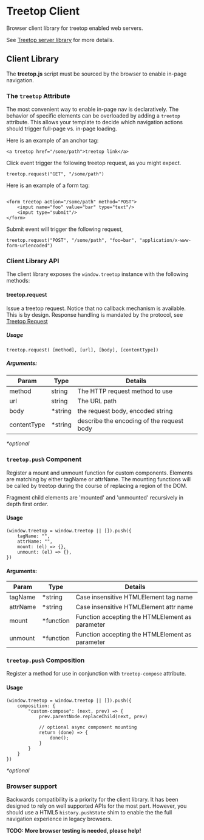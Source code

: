 # Treetop Client

Browser client library for treetop enabled web servers.

See [Treetop server library](https://github.com/rur/treetop) for more details.

## Client Library

The __treetop.js__ script must be sourced by the browser to enable in-page navigation.

### The `treetop` Attribute

The most convenient way to enable in-page nav is declaratively. The behavior of specific elements can be overloaded by adding a `treetop` attribute. This allows your template to decide which navigation actions should trigger full-page vs. in-page loading.

Here is an example of an anchor tag:

```
<a treetop href="/some/path">treetop link</a>

```
Click event trigger the following treetop request, as you might expect.
```
treetop.request("GET", "/some/path")
```
Here is an example of a form tag:
```

<form treetop action="/some/path" method="POST">
    <input name="foo" value="bar" type="text"/>
    <input type="submit"/>
</form>

```
Submit event will trigger the following request,
```
treetop.request("POST", "/some/path", "foo=bar", "application/x-www-form-urlencoded")
```

### Client Library API

The client library exposes the `window.treetop` instance with the following methods:

#### treetop.request
Issue a treetop request. Notice that no callback mechanism is available. This is by design. Response handling is mandated by the protocol, see [Treetop Request](https://github.com/rur/treetop/blob/master/README.markdown#how-treetop-requests-work)

##### Usage
```
treetop.request( [method], [url], [body], [contentType])
```

##### Arguments:

| Param             | Type    | Details                                          |
|-------------------|---------|--------------------------------------------------|
| method            | string  | The HTTP request method  to use                  |
| url               | string  | The URL path                                     |
| body              | *string | the request body, encoded string                 |
| contentType       | *string | describe the encoding of the request body        |

_*optional_

### `treetop.push` Component

Register a mount and unmount function for custom components. Elements are matching by either tagName or attrName. The mounting functions will be called by treetop during the course of replacing a region of the DOM.

Fragment child elements are 'mounted' and 'unmounted' recursively in depth first order.

#### Usage
```
(window.treetop = window.treetop || []).push({
    tagName: "",
    attrName: "",
    mount: (el) => {},
    unmount: (el) => {},
})
```

#### Arguments:

| Param             |  Type      | Details                                         |
|-------------------|------------|-------------------------------------------------|
| tagName           | *string    | Case insensitive HTMLElement tag name           |
| attrName          | *string    | Case insensitive HTMLElement attr name          |
| mount             | *function  | Function accepting the HTMLElement as parameter |
| unmount           | *function  | Function accepting the HTMLElement as parameter |


### `treetop.push` Composition

Register a method for use in conjunction with `treetop-compose` attribute.

#### Usage
```
(window.treetop = window.treetop || []).push({
    composition: {
        "custom-compose": (next, prev) => {
            prev.parentNode.replaceChild(next, prev)

            // optional async component mounting
            return (done) => {
                done();
            }
        }
    }
})
```

_*optional_

### Browser support

Backwards compatibility is a priority for the client library. It has been designed to rely on well supported APIs for the most part. However, you should use a HTML5 `history.pushState` shim to enable the the full navigation experience in legacy browsers.

__TODO: More browser testing is needed, please help!__

